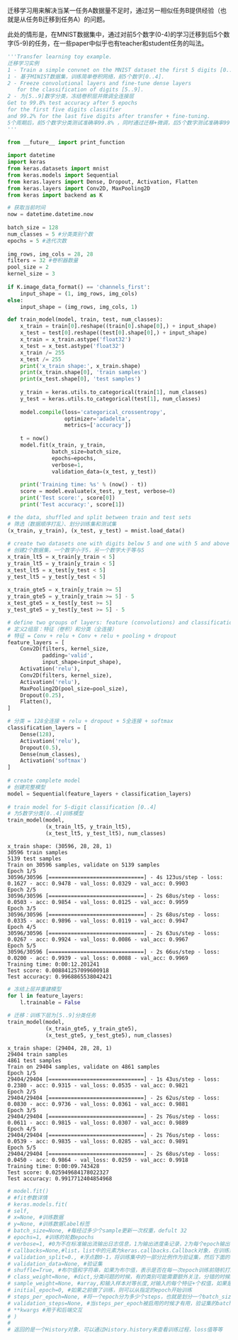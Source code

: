 迁移学习用来解决当某一任务A数据量不足时，通过另一相似任务B提供经验（也就是从任务B迁移到任务A）的问题。

此处的情形是，在MNIST数据集中，通过对前5个数字(0-4)的学习迁移到后5个数字(5-9)的任务，在一些paper中似乎也有teacher和student任务的叫法。


```python
'''Transfer learning toy example.
迁移学习实例
1 - Train a simple convnet on the MNIST dataset the first 5 digits [0..4].
1 - 基于MINIST数据集，训练简单卷积网络，前5个数字[0..4].
2 - Freeze convolutional layers and fine-tune dense layers
   for the classification of digits [5..9].
2 - 为[5..9]数字分类，冻结卷积层并微调全连接层
Get to 99.8% test accuracy after 5 epochs
for the first five digits classifier
and 99.2% for the last five digits after transfer + fine-tuning.
5个周期后，前5个数字分类测试准确率99.8% ，同时通过迁移+微调，后5个数字测试准确率99.2%
'''

from __future__ import print_function
 
import datetime
import keras
from keras.datasets import mnist
from keras.models import Sequential
from keras.layers import Dense, Dropout, Activation, Flatten
from keras.layers import Conv2D, MaxPooling2D
from keras import backend as K

```


```python
# 获取当前时间
now = datetime.datetime.now
 
batch_size = 128
num_classes = 5 #分类类别个数
epochs = 5 #迭代次数
 
img_rows, img_cols = 28, 28  
filters = 32 #卷积器数量
pool_size = 2
kernel_size = 3
 
if K.image_data_format() == 'channels_first':
    input_shape = (1, img_rows, img_cols)
else:
    input_shape = (img_rows, img_cols, 1)
```


```python
def train_model(model, train, test, num_classes):
    x_train = train[0].reshape((train[0].shape[0],) + input_shape)
    x_test = test[0].reshape((test[0].shape[0],) + input_shape)
    x_train = x_train.astype('float32')
    x_test = x_test.astype('float32')
    x_train /= 255
    x_test /= 255
    print('x_train shape:', x_train.shape)
    print(x_train.shape[0], 'train samples')
    print(x_test.shape[0], 'test samples')
 
    y_train = keras.utils.to_categorical(train[1], num_classes)
    y_test = keras.utils.to_categorical(test[1], num_classes)
 
    model.compile(loss='categorical_crossentropy',
                  optimizer='adadelta',
                  metrics=['accuracy'])
 
    t = now()
    model.fit(x_train, y_train,
              batch_size=batch_size,
              epochs=epochs,
              verbose=1,
              validation_data=(x_test, y_test))
    
    print('Training time: %s' % (now() - t))
    score = model.evaluate(x_test, y_test, verbose=0)
    print('Test score:', score[0])
    print('Test accuracy:', score[1])
```


```python
# the data, shuffled and split between train and test sets
# 筛选（数据顺序打乱）、划分训练集和测试集
(x_train, y_train), (x_test, y_test) = mnist.load_data()
 
# create two datasets one with digits below 5 and one with 5 and above
# 创建2个数据集，一个数字小于5，另一个数学大于等与5
x_train_lt5 = x_train[y_train < 5]
y_train_lt5 = y_train[y_train < 5]
x_test_lt5 = x_test[y_test < 5]
y_test_lt5 = y_test[y_test < 5]
 
x_train_gte5 = x_train[y_train >= 5]
y_train_gte5 = y_train[y_train >= 5] - 5
x_test_gte5 = x_test[y_test >= 5]
y_test_gte5 = y_test[y_test >= 5] - 5

```


```python
# define two groups of layers: feature (convolutions) and classification (dense)
# 定义2组层：特征（卷积）和分类（全连接）
# 特征 = Conv + relu + Conv + relu + pooling + dropout
feature_layers = [
    Conv2D(filters, kernel_size,
           padding='valid',
           input_shape=input_shape),
    Activation('relu'),
    Conv2D(filters, kernel_size),
    Activation('relu'),
    MaxPooling2D(pool_size=pool_size),
    Dropout(0.25),
    Flatten(),
]

```


```python
# 分类 = 128全连接 + relu + dropout + 5全连接 + softmax
classification_layers = [
    Dense(128),
    Activation('relu'),
    Dropout(0.5),
    Dense(num_classes),
    Activation('softmax')
]
 
# create complete model
# 创建完整模型
model = Sequential(feature_layers + classification_layers)
 
# train model for 5-digit classification [0..4]
# 为5数字分类[0..4]训练模型
train_model(model,
            (x_train_lt5, y_train_lt5),
            (x_test_lt5, y_test_lt5), num_classes)
```

    x_train shape: (30596, 28, 28, 1)
    30596 train samples
    5139 test samples
    Train on 30596 samples, validate on 5139 samples
    Epoch 1/5
    30596/30596 [==============================] - 4s 123us/step - loss: 0.1627 - acc: 0.9478 - val_loss: 0.0329 - val_acc: 0.9903
    Epoch 2/5
    30596/30596 [==============================] - 2s 68us/step - loss: 0.0503 - acc: 0.9854 - val_loss: 0.0125 - val_acc: 0.9959
    Epoch 3/5
    30596/30596 [==============================] - 2s 68us/step - loss: 0.0335 - acc: 0.9896 - val_loss: 0.0119 - val_acc: 0.9947
    Epoch 4/5
    30596/30596 [==============================] - 2s 63us/step - loss: 0.0267 - acc: 0.9924 - val_loss: 0.0086 - val_acc: 0.9967
    Epoch 5/5
    30596/30596 [==============================] - 2s 66us/step - loss: 0.0200 - acc: 0.9939 - val_loss: 0.0088 - val_acc: 0.9969
    Training time: 0:00:12.201241
    Test score: 0.008841257099600918
    Test accuracy: 0.9968865538042421



```python
# 冻结上层并重建模型
for l in feature_layers:
    l.trainable = False
 
# 迁移：训练下层为[5..9]分类任务
train_model(model,
            (x_train_gte5, y_train_gte5),
            (x_test_gte5, y_test_gte5), num_classes)

```

    x_train shape: (29404, 28, 28, 1)
    29404 train samples
    4861 test samples
    Train on 29404 samples, validate on 4861 samples
    Epoch 1/5
    29404/29404 [==============================] - 1s 43us/step - loss: 0.2380 - acc: 0.9315 - val_loss: 0.0535 - val_acc: 0.9821
    Epoch 2/5
    29404/29404 [==============================] - 2s 62us/step - loss: 0.0830 - acc: 0.9736 - val_loss: 0.0361 - val_acc: 0.9881
    Epoch 3/5
    29404/29404 [==============================] - 2s 76us/step - loss: 0.0611 - acc: 0.9815 - val_loss: 0.0307 - val_acc: 0.9889
    Epoch 4/5
    29404/29404 [==============================] - 2s 76us/step - loss: 0.0539 - acc: 0.9835 - val_loss: 0.0285 - val_acc: 0.9891
    Epoch 5/5
    29404/29404 [==============================] - 2s 68us/step - loss: 0.0450 - acc: 0.9864 - val_loss: 0.0259 - val_acc: 0.9918
    Training time: 0:00:09.743428
    Test score: 0.025949684178022327
    Test accuracy: 0.9917712404854968



```python
# model.fit()
# #fit参数详情
# keras.models.fit(
# self,
# x=None, #训练数据
# y=None, #训练数据label标签
# batch_size=None, #每经过多少个sample更新一次权重，defult 32
# epochs=1, #训练的轮数epochs
# verbose=1, #0为不在标准输出流输出日志信息，1为输出进度条记录，2为每个epoch输出一行记录
# callbacks=None,#list，list中的元素为keras.callbacks.Callback对象，在训练过程中会调用list中的回调函数
# validation_split=0., #浮点数0-1，将训练集中的一部分比例作为验证集，然后下面的验证集validation_data将不会起到作用
# validation_data=None, #验证集
# shuffle=True, #布尔值和字符串，如果为布尔值，表示是否在每一次epoch训练前随机打乱输入样本的顺序，如果为"batch"，为处理HDF5数据
# class_weight=None, #dict,分类问题的时候，有的类别可能需要额外关注，分错的时候给的惩罚会比较大，所以权重会调高，体现在损失函数上面
# sample_weight=None, #array,和输入样本对等长度,对输入的每个特征+个权值，如果是时序的数据，则采用(samples，sequence_length)的矩阵
# initial_epoch=0, #如果之前做了训练，则可以从指定的epoch开始训练
# steps_per_epoch=None, #将一个epoch分为多少个steps，也就是划分一个batch_size多大，比如steps_per_epoch=10，则就是将训练集分为10份，不能和batch_size共同使用
# validation_steps=None, #当steps_per_epoch被启用的时候才有用，验证集的batch_size
# **kwargs #用于和后端交互
# )
# 
# 返回的是一个History对象，可以通过History.history来查看训练过程，loss值等等
```
